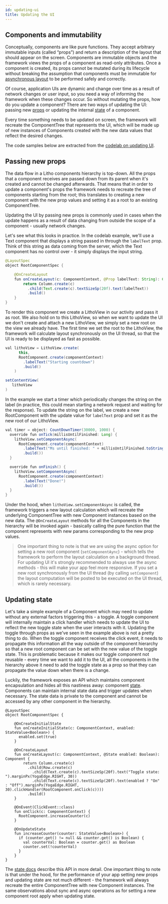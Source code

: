 ```yaml
---
id: updating-ui
title: Updating the UI
---
```


## Components and immutability
Conceptually, components are like pure functions. They accept arbitrary immutable inputs (called “props”) and return a description of the layout that should appear on the screen.
Components are immutable objects and the framework views the props of a component as read-only attributes. Once a component is created, its props cannot be mutated during its lifecycle without breaking the assumption that components must be immutable for [asynchronous layout](/docs/asynchronous-layout) to be performed safely and correctly.

Of course, application UIs are dynamic and change over time as a result of network changes or user input, so you need a way of informing the framework when these changes occur. So without mutating the props, how do you update a component?
There are two ways of updating the UI: passing new [props](/docs/props) or updating the internal [state](/docs/state) of a component.

Every time something needs to be updated on screen, the framework will recreate the ComponentTree that represents the UI, which will be made up of new instances of Components created with the new data values that reflect the desired changes.

The code samples below are extracted from the [codelab on updating UI](https://github.com/facebook/litho/tree/master/codelabs/updating-ui).

## Passing new props
The data flow in a Litho components hierarchy is top-down. All the props that a component receives are passed down from its parent when it's created and cannot be changed afterwards.
That means that in order to update a component's props the framework needs to recreate the tree of components starting from the root; this translates to creating a new component with the new prop values and setting it as a root to an existing ComponentTree.

Updating the UI by passing new props is commonly used in cases when the update happens as a result of data changing from outside the scope of a component - usually network changes.

Let's see what this looks in practice. In the codelab example, we'll use a Text component that displays a string passed in through the `labelText` prop.
Think of this string as data coming from the server, which the Text component has no control over - it simply displays the input string.

```java
@LayoutSpec
object RootComponentSpec {

    @OnCreateLayout
    fun onCreateLayout(c: ComponentContext, @Prop labelText: String): Component {
        return Column.create(c)
          .child(Text.create(c).textSizeSp(20f).text(labelText))
          .build()
    }
}
```
To render this component we create a LithoView in our activity and pass it as root.
We also hold on to this LithoView, so when we want to update the UI we don't create and attach a new LithoView, we simply set a new root on the view we already have.
The first time we set the root to the LithoView, the framework will calculate layout synchronously on the UI thread, so that the UI is ready to be displayed as fast as possible.

```java
val lithoView = LithoView.create(
      this,
      RootComponent.create(componentContext)
        .labelText("Starting countdown")
        .build()
    )

setContentView(
   lithoView
)
```

In the example we start a timer which periodically changes the string on the label (in practice, this could mean starting a network request and waiting for the response).
To update the string on the label, we create a new RootComponent with the update value for `labelText` prop and set it as the new root of our LithoView.

```java
val timer = object: CountDownTimer(30000, 1000) {
  override fun onTick(millisUntilFinished: Long) {
    lithoView.setComponentAsync(
      RootComponent.create(componentContext)
        .labelText("Ms until finished: " + millisUntilFinished.toString())
        .build())
  }

  override fun onFinish() {
    lithoView.setComponentAsync(
      RootComponent.create(componentContext)
        .labelText("Done!")
        .build())
  }
}
```

Under the hood, when `lithoView.setComponentAsync` is called, the framework triggers a new layout calculation which will recreate the underlying ComponentTree with new Component instances based on the new data.
The `@OnCreateLayout` methods for all the Components in the hierarchy will be invoked again - basically calling the pure function that the component represents with new params corresponding to the new prop values.

> One important thing to note is that we are using the async option for setting a new root component (`setComponentAync`) - which tells the framework to perform the layout calculation on a background thread.
For updating UI it's strongly recommended to always use the async methods - this will make your app feel more responsive. If you set a new root synchronously from the UI thread (by calling `setComponent`) the layout computation will be posted to be executed on the UI thread, which is rarely necessary.

## Updating state
Let's take a simple example of a Component which may need to update without any external factors triggering this - a toggle.
A toggle component will internally maintain a click handler which needs to update the UI to reflect the new toggle state when the user interacts with it.
Updating the toggle through props as we've seen in the example above is not a pretty thing to do. When the toggle component receives the click event, it needs to propagate this information all the way outside of the component hierarchy so that a new root component can be set with the new value of the toggle state.
This is problematic because it makes our toggle component not reusable - every time we want to add it to the UI, all the components in the hierarchy above it need to add the toggle state as a prop so that they can propagate the value down when there is a change.

Luckily, the framework exposes an API which maintains component encapsulation and hides all this nastiness away: component [state](/docs/state).
Components can maintain internal state data and trigger updates when necessary. The state data is private to the component and cannot be accessed by any other component in the hierarchy.

```
@LayoutSpec
object RootComponentSpec {

    @OnCreateInitialState
    fun onCreateInitialState(c: ComponentContext, enabled: StateValue<Boolean>) {
      enabled.set(true)
    }

    @OnCreateLayout
    fun onCreateLayout(c: ComponentContext, @State enabled: Boolean): Component {
        return Column.create(c)
          .child(Row.create(c)
            .child(Text.create(c).textSizeSp(20f).text("Toggle state: ").marginPx(YogaEdge.RIGHT, 30))
            .child(Text.create(c).textSizeSp(20f).text(enabled ? "On" : "Off").marginPx(YogaEdge.RIGHT, 30).clickHandler(RootComponent.onClick(c))))
          .build()
    }

    @OnEvent(ClickEvent::class)
    fun onClick(c: ComponentContext) {
      RootComponent.increaseCounter(c)
    }

    @OnUpdateState
    fun increaseCounter(counter: StateValue<Boolean>) {
      if (counter.get() != null && counter.get() is Boolean) {
        val counterVal: Boolean = counter.get() as Boolean
        counter.set(!counterVal)
      }
    }
}
```

The [state docs](/docs/state) describe this API in more detail.
One important thing to note is that under the hood, for the performance of your app setting new props and updating state are not much different - the framework will always recreate the entire ComponentTree with new Component instances.
The same observations about sync and async operations as for setting a new component root apply when updating state.


